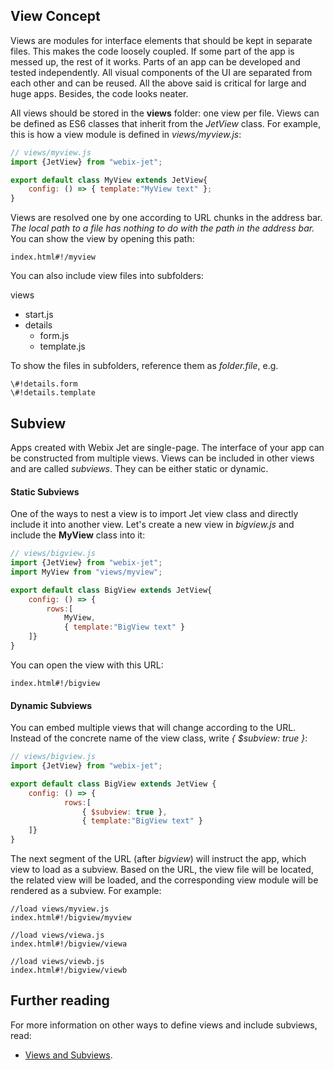 ## View Concept

Views are modules for interface elements that should be kept in separate files. This makes the code loosely coupled. If some part of the app is messed up, the rest of it works. Parts of an app can be developed and tested independently. All visual components of the UI are separated from each other and can be reused. All the above said is critical for large and huge apps. Besides, the code looks neater.

All views should be stored in the **views** folder: one view per file. Views can be defined as ES6 classes that inherit from the _JetView_ class. For example, this is how a view module is defined in _views/myview.js_:

```js
// views/myview.js
import {JetView} from "webix-jet";

export default class MyView extends JetView{
    config: () => { template:"MyView text" };
}
```

Views are resolved one by one according to URL chunks in the address bar. _The local path to a file has nothing to do with the path in the address bar._ You can show the view by opening this path:

```
index.html#!/myview
```

You can also include view files into subfolders: 

views
- start.js
- details
    - form.js
    - template.js

To show the files in subfolders, reference them as _folder.file_, e.g. 

```
\#!details.form
\#!details.template
```

## Subview

Apps created with Webix Jet are single-page. The interface of your app can be constructed from multiple views. Views can be included in other views and are called _subviews_. They can be either static or dynamic.

#### Static Subviews

One of the ways to nest a view is to import Jet view class and  directly include it into another view. Let's create a new view in _bigview.js_ and include the **MyView** class into it:

```js
// views/bigview.js
import {JetView} from "webix-jet";
import MyView from "views/myview";

export default class BigView extends JetView{
    config: () => {
        rows:[
            MyView,
            { template:"BigView text" }
    ]}
}
```

You can open the view with this URL:

```
index.html#!/bigview
```

#### Dynamic Subviews

You can embed multiple views that will change according to the URL. Instead of the concrete name of the view class, write _{ $subview: true }_:

```js
// views/bigview.js
import {JetView} from "webix-jet";

export default class BigView extends JetView {
    config: () => { 
            rows:[
                { $subview: true },
                { template:"BigView text" }
    ]}
}
```

The next segment of the URL (after _bigview_) will instruct the app, which view to load as a subview. Based on the URL, the view file will be located, the related view will be loaded, and the corresponding view module will be rendered as a subview. For example:

```
//load views/myview.js
index.html#!/bigview/myview

//load views/viewa.js
index.html#!/bigview/viewa

//load views/viewb.js
index.html#!/bigview/viewb
```

## Further reading

For more information on other ways to define views and include subviews, read:

- [Views and Subviews](../details/subviews.md).

